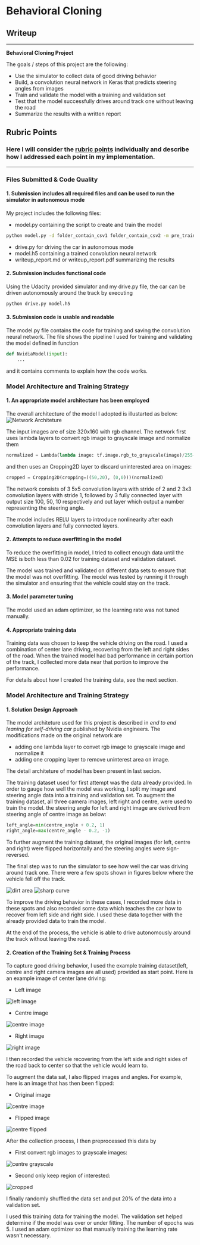 # **Behavioral Cloning** 

## Writeup 


---

**Behavioral Cloning Project**

The goals / steps of this project are the following:
* Use the simulator to collect data of good driving behavior
* Build, a convolution neural network in Keras that predicts steering angles from images
* Train and validate the model with a training and validation set
* Test that the model successfully drives around track one without leaving the road
* Summarize the results with a written report


[//]: # (Image References)

[centre]: ./report_img/center.jpg "Centre camera image"
[centre_flip]: ./report_img/center_flip.jpg "Flipped centre image"
[centre_grayscale]: ./report_img/center_grayscale.jpg "Centre image in grayscale"
[centre_crop]: ./report_img/center_crop_grayscale.jpg "Cropped centre image"

[left]: ./report_img/left.jpg "Left camera image"
[left_flip]: ./report_img/left_flip.jpg "Flipped left image"
[left_grayscale]: ./report_img/left_grayscale.jpg "left image in grayscale"
[left_crop]: ./report_img/left_crop_grayscale.jpg "Cropped left image"


[right]: ./report_img/right.jpg "right camera image"
[right_flip]: ./report_img/right_flip.jpg "Flipped right image"
[right_grayscale]: ./report_img/right_grayscale.jpg "right image in grayscale"
[right_crop]: ./report_img/right_crop_grayscale.jpg "Cropped right image"

[model_arc]: ./report_img/model_architecture.png "Model Architecture"

[dirt_section]: ./report_img/dirt.jpg "Dirt section"
[sharp_curve]: ./report_img/sharp_curve.jpg "Sharp curve"

## Rubric Points
### Here I will consider the [rubric points](https://review.udacity.com/#!/rubrics/432/view) individually and describe how I addressed each point in my implementation.  

---
### Files Submitted & Code Quality

#### 1. Submission includes all required files and can be used to run the simulator in autonomous mode

My project includes the following files:
* model.py containing the script to create and train the model 
```sh
python model.py -d folder_contain_csv1 folder_contain_csv2 -m pre_trained_model_file_for_transfer_learning  
```
* drive.py for driving the car in autonomous mode
* model.h5 containing a trained convolution neural network 
* writeup_report.md or writeup_report.pdf summarizing the results

#### 2. Submission includes functional code
Using the Udacity provided simulator and my drive.py file, the car can be driven autonomously around the track by executing 
```sh
python drive.py model.h5
```

#### 3. Submission code is usable and readable

The model.py file contains the code for training and saving the convolution neural network. The file shows the pipeline I used for training and validating the model defined in function
```python
def NvidiaModel(input):
	...
```
and it contains comments to explain how the code works.

### Model Architecture and Training Strategy

#### 1. An appropriate model architecture has been employed

The overall architecture of the model I adopted is illustarted as below:
![Network Architeture][model_arc]

The input images are of size 320x160 with rgb channel. The network first uses lambda layers to convert rgb image to grayscale image and normalize them 
```python
normalized = Lambda(lambda image: tf.image.rgb_to_grayscale(image)/255-0.5)(input)
```
and then uses an Cropping2D layer to discard uninterested area on images:
```python
cropped = Cropping2D(cropping=((50,20), (0,0)))(normalized)
```
The network consists of 3 5x5 convolution layers with stride of 2 and 2 3x3 convolution layers with stride 1, followed by 3 fully connected layer with output size 100, 50, 10 respectively and out layer which output a number representing the steering angle. 


The model includes RELU layers to introduce nonlinearity after each convolution layers and fully connected layers.

#### 2. Attempts to reduce overfitting in the model

To reduce the overfitting in model, I tried to collect enough data until the MSE is both less than 0.02 for training dataset and validation dataset. 

The model was trained and validated on different data sets to ensure that the model was not overfitting. The model was tested by running it through the simulator and ensuring that the vehicle could stay on the track.

#### 3. Model parameter tuning

The model used an adam optimizer, so the learning rate was not tuned manually.

#### 4. Appropriate training data

Training data was chosen to keep the vehicle driving on the road. I used a combination of center lane driving, recovering from the left and right sides of the road. When the trained model had bad performance in certain portion of the track, I collected more data near that portion to improve the performance. 

For details about how I created the training data, see the next section. 

### Model Architecture and Training Strategy

#### 1. Solution Design Approach

The model architeture used for this project is described in *end to end leaning for self-driving car* published by Nvidia engineers. The modifications made on the original network are
- adding one lambda layer to convet rgb image to grayscale image and normalize it
- adding one cropping layer to remove uninterest area on image.

The detail architeture of model has been present in last secion.

The training dataset used for first attempt was the data already provided.
In order to gauge how well the model was working, I split my image and steering angle data into a training and validation set. 
To augment the training dataset, all three camera images, left right and centre, were used to train the model. the steering angle for left and right image are derived from steering angle of centre image as below:
```python
left_angle=min(centre_angle + 0.2, 1)
right_angle=max(centre_angle - 0.2, -1)
```
To further augment the training dataset, the original images (for left, centre and right) were flipped horizontally and the steering angles were sign-reversed.

The final step was to run the simulator to see how well the car was driving around track one. There were a few spots shown in figures below where the vehicle fell off the track.

![dirt area][dirt_section]
![sharp curve][sharp_curve]
 
To improve the driving behavior in these cases, I recorded more data in these spots and also recorded some data which teaches the car how to recover from left side and right side. I used these data together with the already provided data to train the model. 

At the end of the process, the vehicle is able to drive autonomously around the track without leaving the road.


#### 2. Creation of the Training Set & Training Process

To capture good driving behavior, I used the example training dataset(left, centre and right camera images are all used) provided as start point. Here is an example image of center lane driving:
- Left image

![left image][left]

- Centre image

![centre image][centre]

- Right image

![right image][right]

I then recorded the vehicle recovering from the left side and right sides of the road back to center so that the vehicle would learn to.


To augment the data sat, I also flipped images and angles. For example, here is an image that has then been flipped:
- Original image

![centre image][centre]

- Flipped image

![centre flipped][centre_flip]


After the collection process, I then preprocessed this data by 

- First convert rgb images to grayscale images:

![centre grayscale][centre_grayscale]

- Second only keep region of interested:

![cropped][centre_crop]



I finally randomly shuffled the data set and put 20% of the data into a validation set. 

I used this training data for training the model. The validation set helped determine if the model was over or under fitting. The number of epochs was 5. I used an adam optimizer so that manually training the learning rate wasn't necessary.
